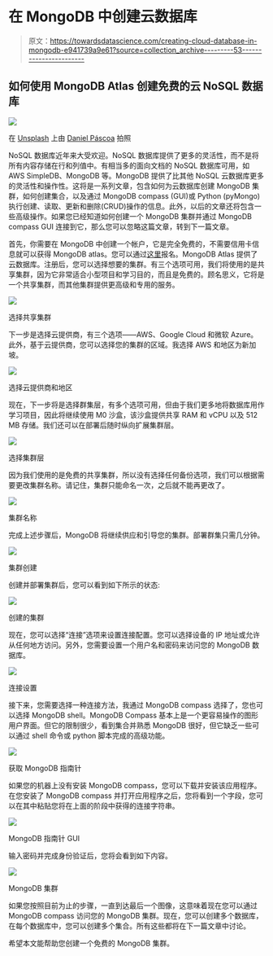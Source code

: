 # 在 MongoDB 中创建云数据库

> 原文：<https://towardsdatascience.com/creating-cloud-database-in-mongodb-e941739a9e61?source=collection_archive---------53----------------------->

## 如何使用 MongoDB Atlas 创建免费的云 NoSQL 数据库

![](img/5aaad1aa1fe28664eb735aab5f7c5058.png)

在 [Unsplash](https://unsplash.com?utm_source=medium&utm_medium=referral) 上由 [Daniel Páscoa](https://unsplash.com/@dpascoa?utm_source=medium&utm_medium=referral) 拍照

NoSQL 数据库近年来大受欢迎。NoSQL 数据库提供了更多的灵活性，而不是将所有内容存储在行和列值中。有相当多的面向文档的 NoSQL 数据库可用，如 AWS SimpleDB、MongoDB 等。MongoDB 提供了比其他 NoSQL 云数据库更多的灵活性和操作性。这将是一系列文章，包含如何为云数据库创建 MongoDB 集群，如何创建集合，以及通过 MongoDB compass (GUI)或 Python (pyMongo)执行创建、读取、更新和删除(CRUD)操作的信息。此外，以后的文章还将包含一些高级操作。如果您已经知道如何创建一个 MongoDB 集群并通过 MongoDB compass GUI 连接到它，那么您可以忽略这篇文章，转到下一篇文章。

首先，你需要在 MongoDB 中创建一个帐户，它是完全免费的，不需要信用卡信息就可以获得 MongoDB atlas。您可以通过[这里](https://www.mongodb.com/cloud/atlas/register)报名。MongoDB Atlas 提供了云数据库。注册后，您可以选择想要的集群。有三个选项可用，我们将使用的是共享集群，因为它非常适合小型项目和学习目的，而且是免费的。顾名思义，它将是一个共享集群，而其他集群提供更高级和专用的服务。

![](img/bee914ae07ebd636eb1c218199b7462f.png)

选择共享集群

下一步是选择云提供商，有三个选项——AWS、Google Cloud 和微软 Azure。此外，基于云提供商，您可以选择您的集群的区域。我选择 AWS 和地区为新加坡。

![](img/0340dbeb0cea79252187a8a5a72b9fef.png)

选择云提供商和地区

现在，下一步将是选择群集层，有多个选项可用，但由于我们更多地将数据库用作学习项目，因此将继续使用 M0 沙盒，该沙盒提供共享 RAM 和 vCPU 以及 512 MB 存储。我们还可以在部署后随时纵向扩展集群层。

![](img/e20e8d2f6df8ac1e830bcaae68e277fb.png)

选择集群层

因为我们使用的是免费的共享集群，所以没有选择任何备份选项，我们可以根据需要更改集群名称。请记住，集群只能命名一次，之后就不能再更改了。

![](img/71f92971c809d05661afe75437dcdc72.png)

集群名称

完成上述步骤后，MongoDB 将继续供应和引导您的集群。部署群集只需几分钟。

![](img/1ab418ae723abe3486852bfefd942986.png)

集群创建

创建并部署集群后，您可以看到如下所示的状态:

![](img/597679e9ba338203ff0dd6f3450c7937.png)

创建的集群

现在，您可以选择“连接”选项来设置连接配置。您可以选择设备的 IP 地址或允许从任何地方访问。另外，您需要设置一个用户名和密码来访问您的 MongoDB 数据库。

![](img/ec808c8f43426e3cec7be534518ef359.png)

连接设置

接下来，您需要选择一种连接方法，我通过 MongoDB compass 选择了，您也可以选择 MongoDB shell。MongoDB Compass 基本上是一个更容易操作的图形用户界面。但它的限制很少，看到集合并熟悉 MongoDB 很好，但它缺乏一些可以通过 shell 命令或 python 脚本完成的高级功能。

![](img/fab6266c1e80ff3594420bbad4fbe23e.png)

获取 MongoDB 指南针

如果您的机器上没有安装 MongoDB compass，您可以下载并安装该应用程序。在您安装了 MongoDB compass 并打开应用程序之后，您将看到一个字段，您可以在其中粘贴您将在上面的阶段中获得的连接字符串。

![](img/f9b485d6dc7de98e1c550f9e71a3e1c7.png)

MongoDB 指南针 GUI

输入密码并完成身份验证后，您将会看到如下内容。

![](img/edd62108fa2ef3cc927f7011270bb05a.png)

MongoDB 集群

如果您按照目前为止的步骤，一直到达最后一个图像，这意味着现在您可以通过 MongoDB compass 访问您的 MongoDB 集群。现在，您可以创建多个数据库，在每个数据库中，您可以创建多个集合。所有这些都将在下一篇文章中讨论。

希望本文能帮助您创建一个免费的 MongoDB 集群。